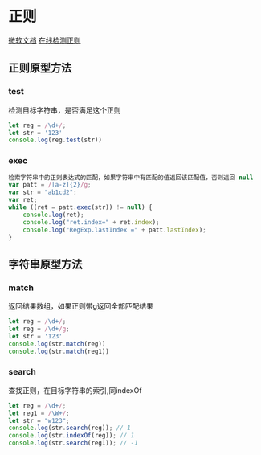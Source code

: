 # 正则
[微软文档](https://docs.microsoft.com/zh-cn/dotnet/standard/base-types/regular-expression-language-quick-reference)
[在线检测正则](https://regex101.com/)

## 正则原型方法

### test
检测目标字符串，是否满足这个正则
```javascript
let reg = /\d+/;
let str = '123'
console.log(reg.test(str))
```

### exec
```javascript
检索字符串中的正则表达式的匹配，如果字符串中有匹配的值返回该匹配值，否则返回 null
var patt = /[a-z]{2}/g;
var str = "ab1cd2";
var ret;
while ((ret = patt.exec(str)) != null) {
    console.log(ret);
    console.log("ret.index=" + ret.index);
    console.log("RegExp.lastIndex =" + patt.lastIndex);
}

```

## 字符串原型方法

### match
返回结果数组，如果正则带g返回全部匹配结果
```javascript
let reg = /\d+/;
let reg = /\d+/g;
let str = '123'
console.log(str.match(reg))
console.log(str.match(reg1))
```

### search 
查找正则，在目标字符串的索引,同indexOf
```JavaScript
let reg = /\d+/;
let reg1 = /\W+/;
let str = "w123";
console.log(str.search(reg)); // 1 
console.log(str.indexOf(reg)); // 1 
console.log(str.search(reg1)); // -1 

```
